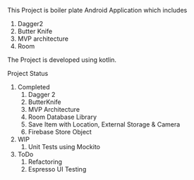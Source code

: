 This Project is boiler plate Android Application which includes
1) Dagger2
2) Butter Knife
3) MVP architecture
4) Room

The Project is developed using kotlin.

Project Status
1) Completed
    1) Dagger 2
    2) ButterKnife
    3) MVP Architecture
    4) Room Database Library
    5) Save Item with Location, External Storage & Camera
    6) Firebase Store Object  
2) WIP
    1) Unit Tests using Mockito
3) ToDo
    1) Refactoring
    2) Espresso UI Testing

